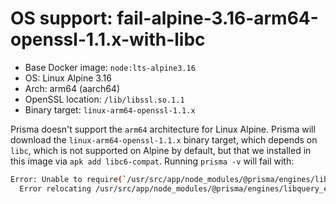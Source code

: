# OS support: fail-alpine-3.16-arm64-openssl-1.1.x-with-libc

- Base Docker image: `node:lts-alpine3.16`
- OS: Linux Alpine 3.16
- Arch: arm64 (aarch64)
- OpenSSL location: `/lib/libssl.so.1.1`
- Binary target: `linux-arm64-openssl-1.1.x`

Prisma doesn't support the `arm64` architecture for Linux Alpine.
Prisma will download the `linux-arm64-openssl-1.1.x` binary target, which depends on `libc`, which is not supported on Alpine by default, but that we installed in this image via `apk add libc6-compat`.
Running `prisma -v` will fail with:

```sh
Error: Unable to require(`/usr/src/app/node_modules/@prisma/engines/libquery_engine-linux-arm64-openssl-1.1.x.so.node`)
  Error relocating /usr/src/app/node_modules/@prisma/engines/libquery_engine-linux-arm64-openssl-1.1.x.so.node: __register_atfork: symbol not found
```
